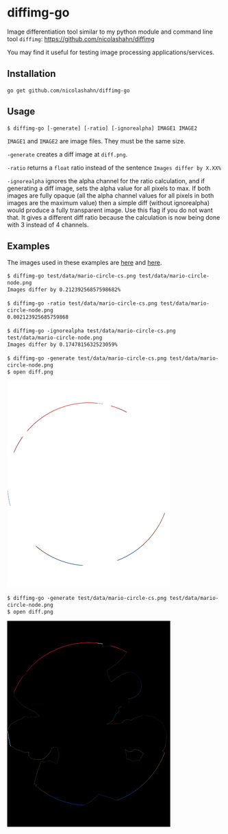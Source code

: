 # diffimg-go

Image differentiation tool similar to my python module and command line tool
`diffimg`: https://github.com/nicolashahn/diffimg

You may find it useful for testing image processing applications/services.

## Installation

```
go get github.com/nicolashahn/diffimg-go
```

## Usage

```
$ diffimg-go [-generate] [-ratio] [-ignorealpha] IMAGE1 IMAGE2
```

`IMAGE1` and `IMAGE2` are image files. They must be the same size.

`-generate` creates a diff image at `diff.png`.

`-ratio` returns a `float` ratio instead of the sentence `Images differ by
X.XX%`

`-ignorealpha` ignores the alpha channel for the ratio calculation, and if
generating a diff image, sets the alpha value for all pixels to max. If both
images are fully opaque (all the alpha channel values for all pixels in both
images are the maximum value) then a simple diff (without ignorealpha) would 
produce a fully transparent image. Use this flag if you do not want that.
It gives a different diff ratio because the calculation is now being done
with 3 instead of 4 channels.

## Examples
The images used in these examples are [here](test/data/mario-circle-cs.png)
and [here](test/data/mario-circle-node.png).

```
$ diffimg-go test/data/mario-circle-cs.png test/data/mario-circle-node.png
Images differ by 0.21239256857598682%

$ diffimg-go -ratio test/data/mario-circle-cs.png test/data/mario-circle-node.png
0.002123925685759868

$ diffimg-go -ignorealpha test/data/mario-circle-cs.png test/data/mario-circle-node.png
Images differ by 0.1747815632523059%

$ diffimg-go -generate test/data/mario-circle-cs.png test/data/mario-circle-node.png
$ open diff.png
```
![Mario diff](examples/mario_diff.png)

```
$ diffimg-go -generate test/data/mario-circle-cs.png test/data/mario-circle-node.png
$ open diff.png
```
![Mario diff with -ignorealpha](examples/mario_ignorealpha_diff.png)

